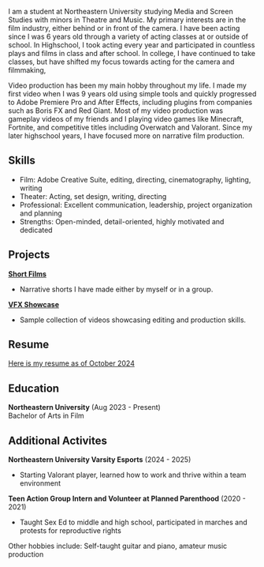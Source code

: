 <!---
documentation on themes etc: https://docs.github.com/en/pages/setting-up-a-github-pages-site-with-jekyll/adding-a-theme-to-your-github-pages-site-using-jekyll
-->
I am a student at Northeastern University studying Media and Screen Studies with minors in Theatre and Music. My primary interests are in the film industry, either behind or in front of the camera. I have been acting since I was 6 years old through a variety of acting classes at or outside of school. In Highschool, I took acting every year and participated in countless plays and films in class and after school. In college, I have continued to take classes, but have shifted my focus towards acting for the camera and filmmaking,

Video production has been my main hobby throughout my life. I made my first video when I was 9 years old using simple tools and quickly progressed to Adobe Premiere Pro and After Effects, including plugins from companies such as Boris FX and Red Giant. Most of my video production was gameplay videos of my friends and I playing video games like Minecraft, Fortnite, and competitive titles including Overwatch and Valorant. Since my later highschool years, I have focused more on narrative film production.

## Skills
- Film: Adobe Creative Suite, editing, directing, cinematography, lighting, writing
- Theater: Acting, set design, writing, directing
- Professional: Excellent communication, leadership, project organization and planning
- Strengths: Open-minded, detail-oriented, highly motivated and dedicated

## Projects
[**Short Films**](projects/shortfilms)
- Narrative shorts I have made either by myself or in a group.

[**VFX Showcase**](projects/VFXshowcase)
- Sample collection of videos showcasing editing and production skills.

## Resume
[Here is my resume as of October 2024](assets/Resume.pdf)

## Education
**Northeastern University** (Aug 2023 - Present)    
Bachelor of Arts in Film

## Additional Activites 
**Northeastern University Varsity Esports** (2024 - 2025)
- Starting Valorant player, learned how to work and thrive within a team environment

**Teen Action Group Intern and Volunteer at Planned Parenthood** (2020 - 2021)
- Taught Sex Ed to middle and high school, participated in marches and protests for reproductive rights

Other hobbies include: Self-taught guitar and piano, amateur music production

